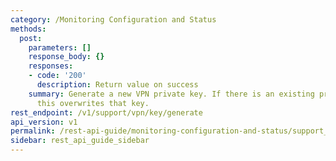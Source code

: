 ```yaml
---
category: /Monitoring Configuration and Status
methods:
  post:
    parameters: []
    response_body: {}
    responses:
    - code: '200'
      description: Return value on success
    summary: Generate a new VPN private key. If there is an existing private key,
      this overwrites that key.
rest_endpoint: /v1/support/vpn/key/generate
api_version: v1
permalink: /rest-api-guide/monitoring-configuration-and-status/support_vpn_key_generate.html
sidebar: rest_api_guide_sidebar
---
```


